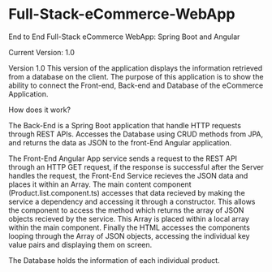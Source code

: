 # Full-Stack-eCommerce-WebApp
End to End Full-Stack eCommerce WebApp: Spring Boot and Angular

Current Version: 1.0

Version 1.0 
This version of the application displays the information retrieved from a database on the client.
The purpose of this application is to show the ability to connect the Front-end, Back-end and Database of the eCommerce Application.

How does it work?

The Back-End is a Spring Boot application that handle HTTP requests through REST APIs. Accesses the Database using CRUD methods from JPA, and returns the data as JSON to the front-End Angular application.

The Front-End Angular App service sends a request to the REST API through an HTTP GET request, if the response is successful after the Server handles the request, the Front-End Service recieves the JSON data and places it within an Array. The main content component (Product.list.component.ts) accesses that data recieved by making the service a dependency and accessing it through a constructor. This allows the component to access the method which returns the array of JSON objects recieved by the service. This Array is placed within a local array within the main component. Finally the HTML accesses the components looping through the Array of JSON objects, accessing the individual key value pairs and displaying them on screen.

The Database holds the information of each individual product.
